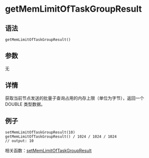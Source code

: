 # getMemLimitOfTaskGroupResult

## 语法

`getMemLimitOfTaskGroupResult()`

## 参数

无

## 详情

获取当前节点发送的批量子查询占用的内存上限（单位为字节），返回一个 DOUBLE 类型数据。

## 例子

```
setMemLimitOfTaskGroupResult(10)
getMemLimitOfTaskGroupResult() / 1024 / 1024 / 1024
// output: 10
```

相关函数：[setMemLimitOfTaskGroupResult](../s/setMemLimitOfTaskGroupResult.html)


